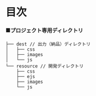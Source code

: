 # 目次
#### ■プロジェクト専用ディレクトリ
```
├── dest // 出力（納品）ディレクトリ
│   ├── css
│   ├── images
│   └── js
└── resource // 開発ディレクトリ
    ├── css
    ├── ejs
    ├── images
    └── js
```
